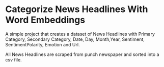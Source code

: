 # Categorize News Headlines With Word Embeddings





A simple project that creates a dataset of News Headlines with Primary Category, Secondary Category, Date, Day, Month,Year, Sentiment, SentimentPolarity, Emotion and Url. 

All News Headlines are scraped from punch newspaper and sorted into a csv file.


